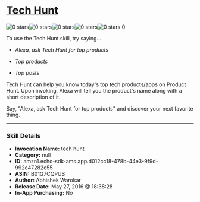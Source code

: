 # [Tech Hunt](http://alexa.amazon.com/#skills/amzn1.echo-sdk-ams.app.d012cc18-478b-44e3-9f9d-992c47282e55)
![0 stars](../../images/ic_star_border_black_18dp_1x.png)![0 stars](../../images/ic_star_border_black_18dp_1x.png)![0 stars](../../images/ic_star_border_black_18dp_1x.png)![0 stars](../../images/ic_star_border_black_18dp_1x.png)![0 stars](../../images/ic_star_border_black_18dp_1x.png) 0

To use the Tech Hunt skill, try saying...

* *Alexa, ask Tech Hunt for top products*

* *Top products*

* *Top posts*

Tech Hunt can help you know today's top tech products/apps on Product Hunt. Upon invoking, Alexa will tell you the product's name along with a short description of it. 

Say, "Alexa, ask Tech Hunt for top products" and discover your next favorite thing.

***

### Skill Details

* **Invocation Name:** tech hunt
* **Category:** null
* **ID:** amzn1.echo-sdk-ams.app.d012cc18-478b-44e3-9f9d-992c47282e55
* **ASIN:** B01G7CQPUS
* **Author:** Abhishek Warokar
* **Release Date:** May 27, 2016 @ 18:38:28
* **In-App Purchasing:** No
